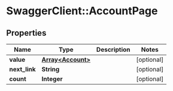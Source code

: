 # SwaggerClient::AccountPage

## Properties
Name | Type | Description | Notes
------------ | ------------- | ------------- | -------------
**value** | [**Array&lt;Account&gt;**](Account.md) |  | [optional] 
**next_link** | **String** |  | [optional] 
**count** | **Integer** |  | [optional] 


